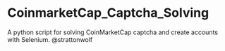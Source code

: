 # CoinmarketCap_Captcha_Solving
A python script for solving CoinMarketCap captcha and create accounts with Selenium. @strattonwolf
